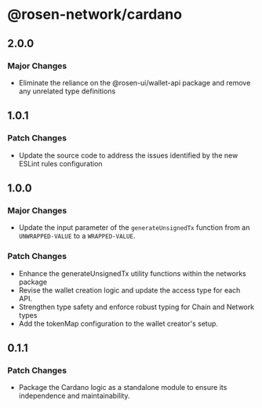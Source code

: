 # @rosen-network/cardano

## 2.0.0

### Major Changes

- Eliminate the reliance on the @rosen-ui/wallet-api package and remove any unrelated type definitions

## 1.0.1

### Patch Changes

- Update the source code to address the issues identified by the new ESLint rules configuration

## 1.0.0

### Major Changes

- Update the input parameter of the `generateUnsignedTx` function from an `UNWRAPPED-VALUE` to a `WRAPPED-VALUE`.

### Patch Changes

- Enhance the generateUnsignedTx utility functions within the networks package
- Revise the wallet creation logic and update the access type for each API.
- Strengthen type safety and enforce robust typing for Chain and Network types
- Add the tokenMap configuration to the wallet creator's setup.

## 0.1.1

### Patch Changes

- Package the Cardano logic as a standalone module to ensure its independence and maintainability.
